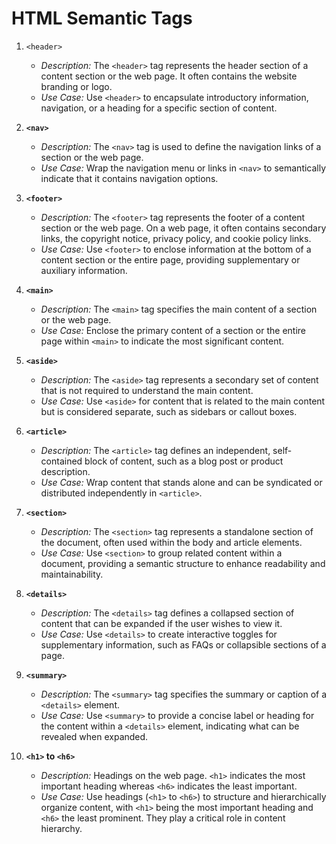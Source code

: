 # HTML Semantic Tags

1. `<header>`

    - *Description:* The `<header>` tag represents the header section of a content section or the web page. It often contains the website branding or logo.
    - *Use Case:* Use `<header>` to encapsulate introductory information, navigation, or a heading for a specific section of content.

2. **`<nav>`**

    - *Description:* The `<nav>` tag is used to define the navigation links of a section or the web page.
    - *Use Case:* Wrap the navigation menu or links in `<nav>` to semantically indicate that it contains navigation options.

3. **`<footer>`**
   - *Description:* The `<footer>` tag represents the footer of a content section or the web page. On a web page, it often contains secondary links, the copyright notice, privacy policy, and cookie policy links.
   - *Use Case:* Use `<footer>` to enclose information at the bottom of a content section or the entire page, providing supplementary or auxiliary information.

4. **`<main>`**
   - *Description:* The `<main>` tag specifies the main content of a section or the web page.
   - *Use Case:* Enclose the primary content of a section or the entire page within `<main>` to indicate the most significant content.

5. **`<aside>`**
   - *Description:* The `<aside>` tag represents a secondary set of content that is not required to understand the main content.
   - *Use Case:* Use `<aside>` for content that is related to the main content but is considered separate, such as sidebars or callout boxes.

6. **`<article>`**
   - *Description:* The `<article>` tag defines an independent, self-contained block of content, such as a blog post or product description.
   - *Use Case:* Wrap content that stands alone and can be syndicated or distributed independently in `<article>`.

7. **`<section>`**
   - *Description:* The `<section>` tag represents a standalone section of the document, often used within the body and article elements.
   - *Use Case:* Use `<section>` to group related content within a document, providing a semantic structure to enhance readability and maintainability.

8. **`<details>`**
   - *Description:* The `<details>` tag defines a collapsed section of content that can be expanded if the user wishes to view it.
   - *Use Case:* Use `<details>` to create interactive toggles for supplementary information, such as FAQs or collapsible sections of a page.

9. **`<summary>`**
   - *Description:* The `<summary>` tag specifies the summary or caption of a `<details>` element.
   - *Use Case:* Use `<summary>` to provide a concise label or heading for the content within a `<details>` element, indicating what can be revealed when expanded.

10. **`<h1>` to `<h6>`**
    - *Description:* Headings on the web page. `<h1>` indicates the most important heading whereas `<h6>` indicates the least important.
    - *Use Case:* Use headings (`<h1>` to `<h6>`) to structure and hierarchically organize content, with `<h1>` being the most important heading and `<h6>` the least prominent. They play a critical role in content hierarchy.
